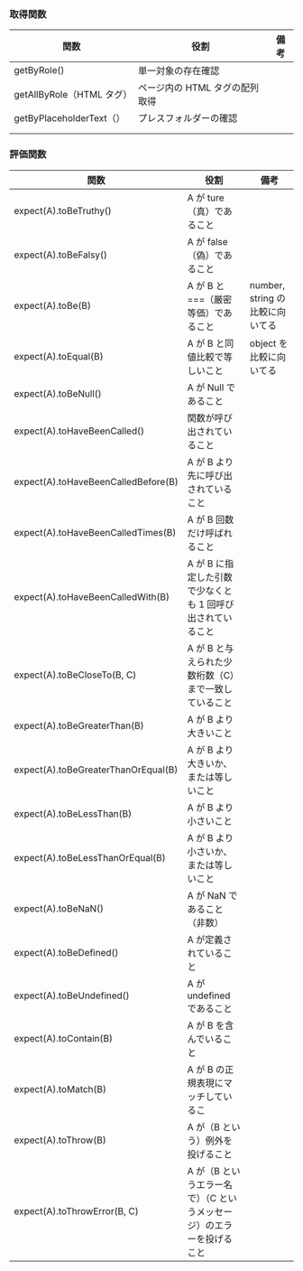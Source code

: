 ### 取得関数

| 関数                      | 役割                           | 備考 |
| ------------------------- | ------------------------------ | ---- |
| getByRole()               | 単一対象の存在確認             |      |
| getAllByRole（HTML タグ） | ページ内の HTML タグの配列取得 |      |
| getByPlaceholderText（）  | プレスフォルダーの確認         |      |
|                           |                                |      |
|                           |                                |      |

### 評価関数

| 関数                                | 役割                                                                 | 備考                            |
| ----------------------------------- | -------------------------------------------------------------------- | ------------------------------- |
| expect(A).toBeTruthy()              | A が ture（真）であること                                            |                                 |
| expect(A).toBeFalsy()               | A が false（偽）であること                                           |                                 |
| expect(A).toBe(B)                   | A が B と===（厳密等価）であること                                   | number, string の比較に向いてる |
| expect(A).toEqual(B)                | A が B と同値比較で等しいこと                                        | object を比較に向いてる         |
| expect(A).toBeNull()                | A が Null であること                                                 |                                 |
| expect(A).toHaveBeenCalled()        | 関数が呼び出されていること                                           |                                 |
| expect(A).toHaveBeenCalledBefore(B) | A が B より先に呼び出されていること                                  |                                 |
| expect(A).toHaveBeenCalledTimes(B)  | A が B 回数だけ呼ばれること                                          |                                 |
| expect(A).toHaveBeenCalledWith(B)   | A が B に指定した引数で少なくとも 1 回呼び出されていること           |                                 |
| expect(A).toBeCloseTo(B, C)         | A が B と与えられた少数桁数（C）まで一致していること                 |                                 |
| expect(A).toBeGreaterThan(B)        | A が B より大きいこと                                                |                                 |
| expect(A).toBeGreaterThanOrEqual(B) | A が B より大きいか、または等しいこと                                |                                 |
| expect(A).toBeLessThan(B)           | A が B より小さいこと                                                |                                 |
| expect(A).toBeLessThanOrEqual(B)    | A が B より小さいか、または等しいこと                                |                                 |
| expect(A).toBeNaN()                 | A が NaN であること（非数）                                          |                                 |
| expect(A).toBeDefined()             | A が定義されていること                                               |                                 |
| expect(A).toBeUndefined()           | A が undefined であること                                            |                                 |
| expect(A).toContain(B)              | A が B を含んでいること                                              |                                 |
| expect(A).toMatch(B)                | A が B の正規表現にマッチしているこ                                  |                                 |
| expect(A).toThrow(B)                | A が（B という）例外を投げること                                     |                                 |
| expect(A).toThrowError(B, C)        | A が（B というエラー名で）（C というメッセージ）のエラーを投げること |                                 |
